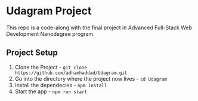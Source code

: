 # Udagram Project
This repo is a code-along with the final project in Advanced Full-Stack Web Development Nanodegree program.

## Project Setup
1. Clone the Project - `git clone https://github.com/adhamhaddad/Udagram.git`
2. Go into the directory where the project now lives - `cd Udagram`
3. Install the dependecies - `npm install`
4. Start the app - `npm run start`
